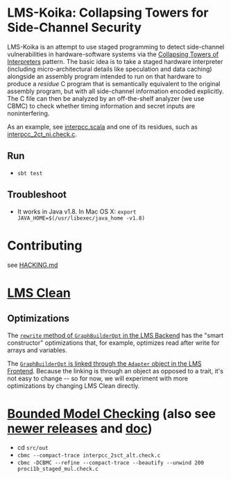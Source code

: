 # LMS-Koika: Collapsing Towers for Side-Channel Security

LMS-Koika is an attempt to use staged programming to detect side-channel
vulnerabilities in hardware-software systems via the [Collapsing Towers of
Interpreters](https://www.cs.purdue.edu/homes/rompf/papers/amin-popl18.pdf)
pattern. The basic idea is to take a staged hardware interpreter (including
micro-architectural details like speculation and data caching) alongside an
assembly program intended to run on that hardware to produce a *residue* C
program that is semantically equivalent to the original assembly program, but
with all side-channel information encoded explicitly. The C file can then be
analyzed by an off-the-shelf analyzer (we use CBMC) to check whether timing
information and secret inputs are noninterfering.

As an example, see [interpcc.scala](src/test/scala/lms/koika/interpcc.scala) and
one of its residues, such as [interpcc_2ct_ni.check.c](src/out/interpcc_2ct_ni.check.c).

## Run
- `sbt test`

## Troubleshoot
- It works in Java v1.8. In Mac OS X: `export JAVA_HOME=$(/usr/libexec/java_home -v1.8)`

# Contributing

see [HACKING.md](HACKING.md)

# [LMS Clean](https://github.com/TiarkRompf/lms-clean)

## Optimizations

The [`rewrite` method of `GraphBuilderOpt` in the LMS Backend](https://github.com/TiarkRompf/lms-clean/blob/master/src/main/scala/lms/core/backend.scala#L524) has the "smart constructor" optimizations that, for example, optimizes read after write for arrays and variables.

The [`GraphBuilderOpt` is linked through the `Adapter` object in the LMS Frontend](https://github.com/TiarkRompf/lms-clean/blob/master/src/main/scala/lms/core/stub.scala#L22). Because the linking is through an object as opposed to a trait, it's not easy to change -- so for now, we will experiment with more optimizations by changing LMS Clean directly.

# [Bounded Model Checking](https://www.cprover.org/cbmc/) (also see [newer releases](https://github.com/diffblue/cbmc) and [doc](http://www.cprover.org/cprover-manual/))
- cd `src/out`
- `cbmc --compact-trace interpcc_2sct_alt.check.c`
- `cbmc -DCBMC --refine --compact-trace --beautify --unwind 200 proci1b_staged_mul.check.c`

